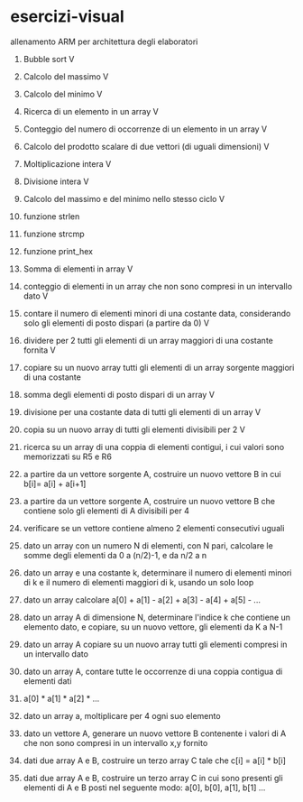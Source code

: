 # esercizi-visual
allenamento ARM per architettura degli elaboratori

1) Bubble sort	 				V
2) Calcolo del massimo				V
3) Calcolo del minimo				V
4) Ricerca di un elemento in un array 		V
5) Conteggio del numero di occorrenze di un elemento in un array		V			
6) Calcolo del prodotto scalare di due vettori (di uguali dimensioni)		V		
7) Moltiplicazione intera			V
8) Divisione intera				V
9) Calcolo del massimo e del minimo nello stesso ciclo V
10) funzione strlen
11) funzione strcmp 
12) funzione print_hex
13) Somma di elementi in array	V

14) conteggio di elementi in un array che non sono compresi in un intervallo dato	V
15) contare il numero di elementi minori di una costante data, considerando solo gli elementi di posto dispari (a partire da 0) V
16) dividere per 2 tutti gli elementi di un array maggiori di una costante fornita	V
17) copiare su un nuovo array tutti gli elementi di un array sorgente maggiori di una costante
18) somma degli elementi di posto dispari di un array	V
19) divisione per una costante data di tutti gli elementi di un array 	V
20) copia su un nuovo array di tutti gli elementi divisibili per 2	V
21) ricerca su un array di una coppia di elementi contigui, i cui valori sono memorizzati su R5 e R6
22) a partire da un vettore sorgente A, costruire un nuovo vettore B in cui b[i]= a[i] + a[i+1] 
23) a partire da un vettore sorgente A, costruire un nuovo vettore B che contiene solo gli elementi di A divisibili per 4
24) verificare se un vettore contiene almeno 2 elementi consecutivi uguali 
25) dato un array con un numero N di elementi, con N pari, calcolare le somme degli elementi da 0 a (n/2)-1, e da n/2 a n
26) dato un array e una costante k, determinare il numero di elementi minori di k e il numero di elementi maggiori di k, usando un solo loop
27) dato un array calcolare a[0] + a[1] - a[2] + a[3] - a[4] + a[5] - ...
28) dato un array A di dimensione N, determinare l'indice k che contiene un elemento dato, e copiare, su un nuovo vettore, gli elementi da K a N-1 
29) dato un array A copiare su un nuovo array tutti gli elementi compresi in un intervallo dato 
30) dato un array A, contare tutte le occorrenze di una coppia contigua di elementi dati
31) a[0] * a[1] * a[2] * ...
32) dato un array a, moltiplicare per 4 ogni suo elemento
33) dato un vettore A, generare un nuovo vettore B contenente i valori di A che non sono compresi in un intervallo x,y fornito
34) dati due array A e B, costruire un terzo array C tale che c[i] = a[i] * b[i]
35) dati due array A e B, costruire un terzo array C in cui sono presenti gli elementi di A e B posti nel seguente modo: a[0], b[0], a[1], b[1] ...
